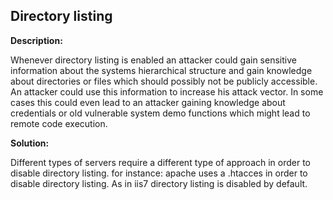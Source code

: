 
Directory listing
-------

**Description:**

Whenever directory listing is enabled an attacker could gain sensitive information about 
the systems hierarchical structure and gain knowledge about directories or files which should 
possibly not be publicly accessible. An attacker could use this information to 
increase his attack vector. In some cases this could even lead to an attacker gaining knowledge about 
credentials or old vulnerable system demo functions which might lead to remote code execution.


**Solution:**

Different types of servers require a different type of approach in order to disable 
directory listing. for instance: apache uses a .htacces in order to disable directory listing.
As in iis7 directory listing is disabled by default. 

